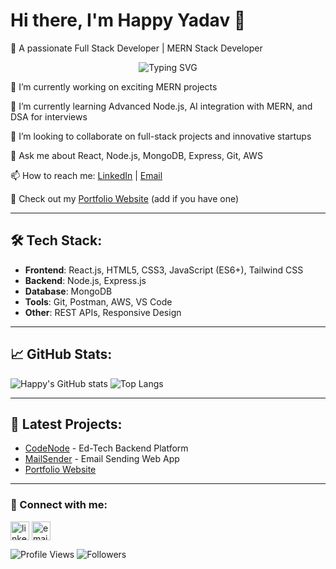 # Hi there, I'm Happy Yadav 👋

🚀 A passionate Full Stack Developer | MERN Stack Developer 
<p align="center">
  <img src="https://readme-typing-svg.demolab.com?font=Fira+Code&weight=500&size=24&pause=1000&color=00F7FF&center=true&vCenter=true&width=435&lines=Hi+I'm+Happy+Yadav;MERN+Stack+Developer;Open+Source+Contributor;Let's+Build+Together!" alt="Typing SVG" />
</p>


🔭 I’m currently working on exciting MERN projects

🌱 I’m currently learning Advanced Node.js, AI integration with MERN, and DSA for interviews

👯 I’m looking to collaborate on full-stack projects and innovative startups

💬 Ask me about React, Node.js, MongoDB, Express, Git, AWS

📫 How to reach me: [LinkedIn](https://www.linkedin.com/in/happyyadav/) | [Email](mailto:happy.yadav.contact@gmail.com)

📄 Check out my [Portfolio Website](#) (add if you have one)

---

## 🛠️ Tech Stack:
- **Frontend**: React.js, HTML5, CSS3, JavaScript (ES6+), Tailwind CSS
- **Backend**: Node.js, Express.js
- **Database**: MongoDB
- **Tools**: Git, Postman, AWS, VS Code
- **Other**: REST APIs, Responsive Design

---

## 📈 GitHub Stats:

![Happy's GitHub stats](https://github-readme-stats.vercel.app/api?username=Happyyadav007&show_icons=true&theme=radical)
![Top Langs](https://github-readme-stats.vercel.app/api/top-langs/?username=Happyyadav007&layout=compact&theme=radical)

---

## 🚀 Latest Projects:

- [CodeNode](https://github.com/Happyyadav007/CodeNode) - Ed-Tech Backend Platform
- [MailSender](https://github.com/Happyyadav007/Ai_powered_email_generator_app) - Email Sending Web App
- [Portfolio Website](https://github.com/Happyyadav007/PortfolioWebsite)

---

### 🔗 Connect with me:

<p align="left">
<a href="https://linkedin.com/in/happyyadav" target="blank"><img align="center" src="https://img.icons8.com/color/48/000000/linkedin.png" alt="linkedin" height="30" width="30" /></a>
<a href="mailto:happy.yadav.contact@gmail.com" target="blank"><img align="center" src="https://img.icons8.com/color/48/000000/gmail-new.png" alt="email" height="30" width="30" /></a>
</p>

![Profile Views](https://komarev.com/ghpvc/?username=Happyyadav007&label=Profile%20views&color=0e75b6&style=flat)
![Followers](https://img.shields.io/github/followers/Happyyadav007?label=Followers&style=social)

